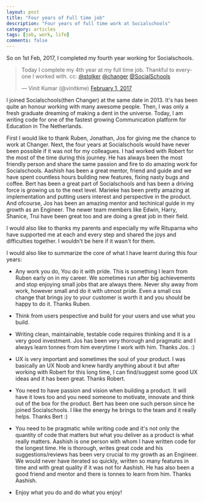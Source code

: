 ```yaml
---
layout: post
title: "Four years of Full time job"
description: "Four years of full time work at Socialschools"
category: articles
tags: [job, work, life]
comments: false
---
```


So on 1st Feb, 2017, I completed my fourth year working for Socialschools.

<blockquote class="twitter-tweet" data-lang="en"><p lang="en" dir="ltr">Today I complete my 4th year at my full time job. Thankful to everyone I worked with. cc: <a href="https://twitter.com/stolker">@stolker</a> <a href="https://twitter.com/changer">@changer</a>  <a href="https://twitter.com/SocialSchools">@SocialSchools</a></p>&mdash; Vinit Kumar (@vinitkme) <a href="https://twitter.com/vinitkme/status/826694838456303616">February 1, 2017</a></blockquote>
<script async src="//platform.twitter.com/widgets.js" charset="utf-8"></script>

I joined Socialschools(then Changer) at the same date in 2013. It's has been quite an honour working with many awesome people. 
Then, I was only a fresh graduate dreaming of making a dent in the universe. Today, I am writing code for one of the fastest
growing Communication platform for Education in The Netherlands.


First I would like to thank Ruben, Jonathan, Jos for giving me the chance to work at Changer. Next, the four years at Socialschools would have never been possible if it was not for my colleagues. I had worked with Robert for the most of the time during this journey. He has always been the most friendly person and share the same passion and fire to do amazing work for Socialschools. Aashish has been a great mentor, friend and guide and we have spent countless hours building new features, fixing nasty bugs and coffee. Bert has been a great part of Socialschools and has been a driving force is growing us to the next level. Marieke has been pretty amazing at implementation and putting users interest and perspective in the product. And ofcourse, Jos has been an amazing mentor and techinical guide in my growth as an Engineer. The newer team members like Edwin, Harry, Shanice, Trui have been great too and are doing a great job in their field.

I would also like to thanks my parents and especially my wife Rituparna who have supported me at each and every step and shared the joys and difficulties together. I wouldn't be here if it wasn't for them.

I would also like to summarize the core of what I have learnt during this four years:

- Any work you do, You do it with pride. This is something I learn from Ruben early on in my career. We sometimes run after big achievements and stop enjoying small jobs that are always there. Never shy away from work, however small and do it with utmost pride. Even a small css change that brings joy to your customer is worth it and you should be happy to do it.
Thanks Ruben.

- Think from users pespective and build for your users and use what you build. 
- Writing clean, maintainable, testable code requires thinking and it is a very good investment. Jos has been very thorough and pragmatic and I always learn tonnes from him everytime I work with him. Thanks Jos. :)
- UX is very important and sometimes the soul of your product. I was basically an UX Noob and knew hardly anything about it but after working with Robert for this long time, I can find/suggest some good UX ideas and it has been great. Thanks Robert.
- You need to have passion and vision when building a product. It will have it lows too and you need someone to motivate, innovate and think out of the box for the product. Bert has been one such person since he joined Socialschools. I like the energy he brings to the team and it really helps. Thanks Bert :)
- You need to be pragmatic while writing code and it's not only the quantity of code that matters but what you deliver as a product is what really matters. Aashish is one person with whom I have written code for the longest time. He is thorough, writes great code and his suggestions/reviews has been very crucial to my growth as an Engineer. We would never have iterated so quickly, written so many features in time and with great quality if it was not for Aashish. He has also been a good friend and mentor and there is tonnes to learn from him. Thanks Aashish.
- Enjoy what you do and do what you enjoy!
